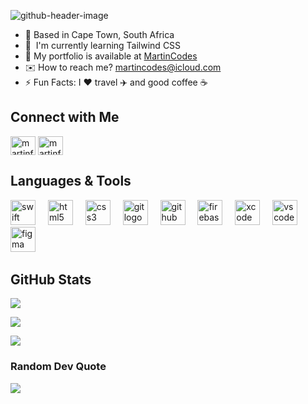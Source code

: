 ![github-header-image](https://github.com/MartinFlischman/MartinFlischman/assets/26260699/2c48e874-64ea-4ab4-9f0e-7b4fa53e1dfc)

* 📍  Based in Cape Town, South Africa
* 🌱  I'm currently learning Tailwind CSS
* 🤖  My portfolio is available at [MartinCodes](https://bento.me/martincodes)
* ✉️  How to reach me? [martincodes@icloud.com](mailto:martincodes@icloud.com)
* ⚡  Fun Facts: I ❤️ travel ✈️ and good coffee ☕️

## Connect with Me
<p align="left">
<a href="https://linkedin.com/in/martinflischman" target="_blank"><img align="center" src="https://raw.githubusercontent.com/rahuldkjain/github-profile-readme-generator/master/src/images/icons/Social/linked-in-alt.svg" alt="martinflischman" height="30" width="40" /></a>
<a href="https://twitter.com/martinflischman" target="_blank"><img align="center" src="https://raw.githubusercontent.com/rahuldkjain/github-profile-readme-generator/master/src/images/icons/Social/twitter.svg" alt="martinflischman" height="30" width="40" /></a>
</p>

## Languages & Tools
<div align="left">
  <img src="https://cdn.jsdelivr.net/gh/devicons/devicon/icons/swift/swift-original.svg" height="40" alt="swift logo"  />
  <img width="12" />
  <img src="https://cdn.jsdelivr.net/gh/devicons/devicon/icons/html5/html5-original.svg" height="40" alt="html5 logo"  />
  <img width="12" />
  <img src="https://cdn.jsdelivr.net/gh/devicons/devicon/icons/css3/css3-original.svg" height="40" alt="css3 logo"  />
  <img width="12" />
  <img src="https://cdn.jsdelivr.net/gh/devicons/devicon/icons/git/git-original.svg" height="40" alt="git logo"  />
  <img width="12" />
  <img src="https://cdn.jsdelivr.net/gh/devicons/devicon/icons/github/github-original.svg" height="40" alt="github logo"  />
  <img width="12" />
  <img src="https://cdn.jsdelivr.net/gh/devicons/devicon/icons/firebase/firebase-plain.svg" height="40" alt="firebase logo"  />
  <img width="12" />
  <img src="https://cdn.jsdelivr.net/gh/devicons/devicon/icons/xcode/xcode-original.svg" height="40" alt="xcode logo"  />
  <img width="12" />
  <img src="https://cdn.jsdelivr.net/gh/devicons/devicon/icons/vscode/vscode-original.svg" height="40" alt="vscode logo"  />
  <img width="12" />
  <img src="https://cdn.jsdelivr.net/gh/devicons/devicon/icons/figma/figma-original.svg" height="40" alt="figma logo"  />
  <img width="12" />
</div>

###

## GitHub Stats
<div align="left">
<p><img src="https://github-readme-stats.vercel.app/api/top-langs/?username=MartinFlischman&theme=dracula&hide_border=true&layout=compact"><p>
<p><img src="https://github-readme-stats.vercel.app/api?username=MartinFlischman&theme=dracula&hide_border=true&show_icons=true"><p>
<p><img src="https://github-readme-streak-stats.herokuapp.com/?user=MartinFlischman&theme=dracula&hide_border=true"><p>
</div>

### Random Dev Quote
![](https://quotes-github-readme.vercel.app/api?type=horizontal&theme=radical)
